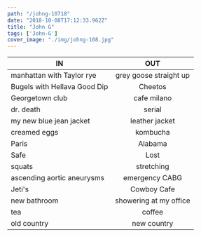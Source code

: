 ```yaml
---
path: "/johng-10718"
date: "2018-10-08T17:12:33.962Z"
title: "John G"
tags: ['John-G']
cover_image: "./img/johng-108.jpg"
---
```


| IN            | OUT           | 
| ------------- |:-------------:| 
manhattan with Taylor rye | grey goose straight up 
Bugels with Hellava Good Dip | Cheetos 
Georgetown club | cafe milano 
dr. death | serial 
my new blue jean jacket | leather jacket
creamed eggs | kombucha 
Paris | Alabama 
Safe | Lost 
squats | stretching 
ascending aortic aneurysms | emergency CABG
Jeti's | Cowboy Cafe
new bathroom | showering at my office 
tea | coffee 
old country | new country 